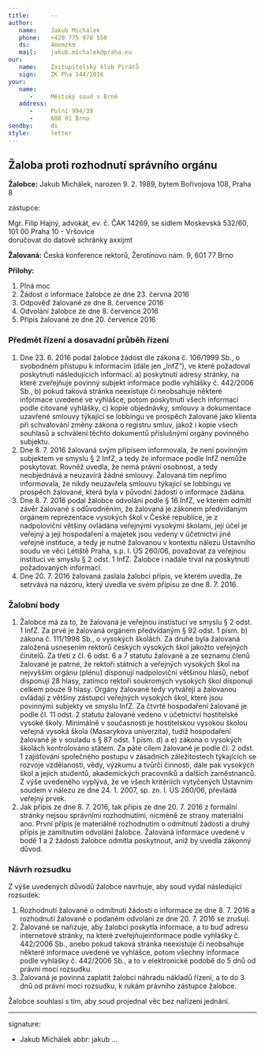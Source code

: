 ```yaml
---
title:      --
author:
   name:    Jakub Michálek
   phone:   +420 775 978 550
   ds:      4memzkm
   mail:    jakub.michalek@praha.eu
our:
   name:    Zastupitelský klub Pirátů
   sign:    ZK Pha 144/2016
your:
   name:    
      -     Městský soud v Brně
   address:
      -     Polní 994/39
      -     608 01 Brno
sendby:     ds
style:      letter
---
```


## Žaloba proti rozhodnutí správního orgánu

**Žalobce:**   Jakub Michálek, narozen 9. 2. 1989, bytem Bořivojova 108, Praha 8

zástupce:  

Mgr. Filip Hajný, advokát, ev. č. ČAK 14269, se sídlem Moskevská 532/60, 101 00 Praha 10 - Vršovice  
doručovat do datové schránky axxijmt

**Žalovaná:**  Česká konference rektorů, Žerotínovo nám. 9, 601 77 Brno

**Přílohy:**

1. Plná moc
2. Žádost o informace žalobce ze dne 23. června 2016
3. Odpověď žalované ze dne 8. července 2016
4. Odvolání žalobce ze dne 8. července 2016
5. Přípis žalované ze dne 20. července 2016

### Předmět řízení a dosavadní průběh řízení

1. Dne 23. 6. 2016 podal žalobce žádost dle zákona č. 106/1999 Sb., o svobodném přístupu k informacím (dále jen „InfZ“), ve které požadoval poskytnutí následujících informací: a) poskytnutí adresy stránky, na které zveřejňuje povinný subjekt informace podle vyhlášky č. 442/2006 Sb., b) pokud taková stránka neexistuje či neobsahuje některé informace uvedené ve vyhlášce, potom poskytnutí všech informací podle citované vyhlášky, c) kopie objednávky, smlouvy a dokumentace uzavřené smlouvy týkající se lobbingu ve prospěch žalované jako klienta při schvalování změny zákona o registru smluv, jakož i kopie všech souhlasů a schválení těchto dokumentů příslušnými orgány povinného subjektu.
2. Dne 8. 7. 2016 žalovaná svým přípisem informovala, že není povinným subjektem ve smyslu § 2 InfZ, a tedy že informace podle InfZ nemůže poskytovat. Rovněž uvedla, že nemá právní osobnost, a tedy neobjednává a neuzavírá žádné smlouvy. Žalovaná tím nepřímo informovala, že nikdy neuzavřela smlouvu týkající se lobbingu ve prospěch žalované, která byla v původní žádosti o informace žádána.
3. Dne 8. 7. 2016 podal žalobce odvolání podle § 16 InfZ, ve kterém odmítl závěr žalované s odůvodněním, že žalovaná je zákonem předvídaným orgánem reprezentace vysokých škol v České republice, je z nadpoloviční většiny ovládána veřejnými vysokými školami, její účel je veřejný a její hospodaření a majetek jsou vedeny v účetnictví jiné veřejné instituce, a tedy je nutné žalovanou v kontextu nálezu Ústavního soudu ve věci Letiště Praha, s.p. I. ÚS 260/06, považovat za veřejnou instituci ve smyslu § 2 odst. 1 InfZ. Žalobce i nadále trval na poskytnutí požadovaných informací.
4. Dne 20. 7. 2016 žalovaná zaslala žalobci přípis, ve kterém uvedla, že setrvává na názoru, který uvedla ve svém přípisu ze dne 8. 7. 2016. 

### Žalobní body
1. Žalobce má za to, že žalovaná je veřejnou instistucí ve smyslu § 2 odst. 1 InfZ. Za prvé je žalovaná orgánem předvídaným § 92 odst. 1 písm. b) zákona č. 111/1998 Sb., o vysokých školách. Za druhé byla žalovaná založená usnesením rektorů českých vysokých škol jakožto veřejných činitelů. Za třetí z čl. 6 odst. 6 a 7 statutu žalované a ze seznamu členů žalované je patrné, že rektoři státních a veřejných vysokých škol na nejvyšším orgánu (plénu) disponují nadpoloviční většinou hlasů, neboť disponují 28 hlasy, zatímco rektoři soukromých vysokých škol disponují celkem pouze 9 hlasy. Orgány žalované tedy vytvářejí a žalovanou ovládají z většiny zástupci veřejných vysokých škol, které jsou povinnými subjekty ve smyslu InfZ. Za čtvrté hospodaření žalované je podle čl. 11 odst. 2 statutu žalované vedeno v účetnictví hostitelské vysoké školy. Minimálně v současnosti je hostitelskou vysokou školou veřejná vysoká škola (Masarykova univerzita), tudíž hospodaření žalované je v souladu s § 87 odst. 1 písm. d) a e) zákona o vysokých školách kontrolováno státem. Za páté cílem žalované je podle čl. 2 odst. 1 zajišťování společného postupu v zásadních záležitostech týkajících se rozvoje vzdělanosti, vědy, výzkumu a tvůrčí činnosti, dále pak vysokých škol a jejich studentů, akademických pracovníků a dalších zaměstnanců. Z výše uvedeného vyplývá, že ve všech kritériích vytyčených Ústavním soudem v nálezu ze dne 24. 1. 2007, sp. zn. I. ÚS 260/06, převládá veřejný prvek.
2. Jak přípis ze dne 8. 7. 2016, tak přípis ze dne 20. 7. 2016 z formální stránky nejsou správními rozhodnutími, nicméně ze strany materiální ano. První přípis je materiálně rozhodnutím o odmítnutí žádosti a druhý přípis je zamítnutím odvolání žalobce. Žalovaná informace uvedené v bodě 1 a 2 žádosti žalobce odmítla poskytnout, aniž by uvedla zákonný důvod.

### Návrh rozsudku

Z výše uvedených důvodů žalobce navrhuje, aby soud vydal následující rozsudek:

1. Rozhodnutí žalované o odmítnutí žádosti o informace ze dne 8. 7. 2016 a rozhodnutí žalované o podaném odvolání ze dne 20. 7. 2016 se zrušují.
2. Žalované se nařizuje, aby žalobci poskytla informace, a to buď adresu internetové stránky, na které zveřejňujeinformace podle vyhlášky č. 442/2006 Sb., anebo pokud taková stránka neexistuje či neobsahuje některé informace uvedené ve vyhlášce, potom všechny informace podle vyhlášky č. 442/2006 Sb., a to v elektronické podobě do 5 dnů od právní moci rozsudku.
3. Žalovaná je povinna zaplatit žalobci náhradu nákladů řízení, a to do 3 dnů od právní moci rozsudku, k rukám právního zástupce žalobce.

Žalobce souhlasí s tím, aby soud projednal věc bez nařízení jednání. 

---
signature:
  - Jakub Michálek
abbr:       jakub
...
